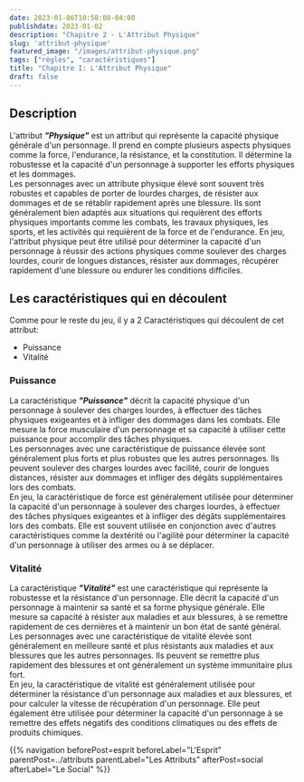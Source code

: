 ```yaml
---
date: 2023-01-06T10:58:08-04:00
publishdate: 2023-01-02
description: "Chapitre 2 - L'Attribut Physique"
slug: 'attribut-physique'
featured_image: "/images/attribut-physique.png"
tags: ["règles", "caractéristiques"]
title: "Chapitre I: L'Attribut Physique"
draft: false
---
```


## Description
L'attribut ***"Physique"*** est un attribut qui représente la capacité physique générale d'un personnage. Il prend en compte plusieurs aspects physiques comme la force, l'endurance, la résistance, et la constitution. Il détermine la robustesse et la capacité d'un personnage à supporter les efforts physiques et les dommages.  
Les personnages avec un attribute physique élevé sont souvent très robustes et capables de porter de lourdes charges, de résister aux dommages et de se rétablir rapidement après une blessure. Ils sont généralement bien adaptés aux situations qui requièrent des efforts physiques importants comme les combats, les travaux physiques, les sports, et les activités qui requièrent de la force et de l'endurance.
En jeu, l'attribut physique peut être utilisé pour déterminer la capacité d'un personnage à réussir des actions physiques comme soulever des charges lourdes, courir de longues distances, résister aux dommages, récupérer rapidement d'une blessure ou endurer les conditions difficiles.
## Les caractéristiques qui en découlent
Comme pour le reste du jeu, il y a 2 Caractéristiques qui découlent de cet attribut:
* Puissance
* Vitalité
### Puissance
La caractéristique ***"Puissance"*** décrit la capacité physique d'un personnage à soulever des charges lourdes, à effectuer des tâches physiques exigeantes et à infliger des dommages dans les combats. Elle mesure la force musculaire d'un personnage et sa capacité à utiliser cette puissance pour accomplir des tâches physiques.  
Les personnages avec une caractéristique de puissance élevée sont généralement plus forts et plus robustes que les autres personnages. Ils peuvent soulever des charges lourdes avec facilité, courir de longues distances, résister aux dommages et infliger des dégâts supplémentaires lors des combats.  
En jeu, la caractéristique de force est généralement utilisée pour déterminer la capacité d'un personnage à soulever des charges lourdes, à effectuer des tâches physiques exigeantes et à infliger des dégâts supplémentaires lors des combats. Elle est souvent utilisée en conjonction avec d'autres caractéristiques comme la dextérité ou l'agilité pour déterminer la capacité d'un personnage à utiliser des armes ou à se déplacer.
### Vitalité
La caractéristique ***"Vitalité"*** est une caractéristique qui représente la robustesse et la résistance d'un personnage. Elle décrit la capacité d'un personnage à maintenir sa santé et sa forme physique générale. Elle mesure sa capacité à résister aux maladies et aux blessures, à se remettre rapidement de ces dernières et à maintenir un bon état de santé général.  
Les personnages avec une caractéristique de vitalité élevée sont généralement en meilleure santé et plus résistants aux maladies et aux blessures que les autres personnages. Ils peuvent se remettre plus rapidement des blessures et ont généralement un système immunitaire plus fort.  
En jeu, la caractéristique de vitalité est généralement utilisée pour déterminer la résistance d'un personnage aux maladies et aux blessures, et pour calculer la vitesse de récupération d'un personnage. Elle peut également être utilisée pour déterminer la capacité d'un personnage à se remettre des effets négatifs des conditions climatiques ou des effets de produits chimiques.

{{% navigation beforePost=esprit beforeLabel="L'Esprit" parentPost=../attributs parentLabel="Les Attributs" afterPost=social afterLabel="Le Social" %}}
